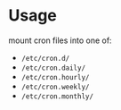 # Usage

mount cron files into one of:
- `/etc/cron.d/`
- `/etc/cron.daily/`
- `/etc/cron.hourly/`
- `/etc/cron.weekly/`
- `/etc/cron.monthly/`
